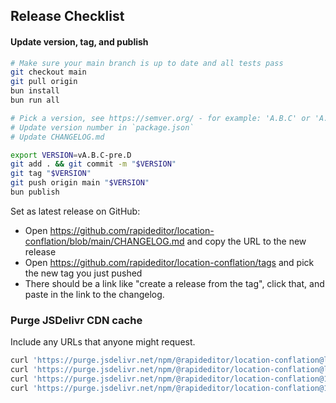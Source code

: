 ## Release Checklist

#### Update version, tag, and publish

```bash
# Make sure your main branch is up to date and all tests pass
git checkout main
git pull origin
bun install
bun run all

# Pick a version, see https://semver.org/ - for example: 'A.B.C' or 'A.B.C-pre.D'
# Update version number in `package.json`
# Update CHANGELOG.md

export VERSION=vA.B.C-pre.D
git add . && git commit -m "$VERSION"
git tag "$VERSION"
git push origin main "$VERSION"
bun publish
```

Set as latest release on GitHub:
- Open https://github.com/rapideditor/location-conflation/blob/main/CHANGELOG.md and copy the URL to the new release
- Open https://github.com/rapideditor/location-conflation/tags and pick the new tag you just pushed
- There should be a link like "create a release from the tag", click that, and paste in the link to the changelog.


### Purge JSDelivr CDN cache
Include any URLs that anyone might request.

```bash
curl 'https://purge.jsdelivr.net/npm/@rapideditor/location-conflation@latest/dist/location-conflation.iife.js'
curl 'https://purge.jsdelivr.net/npm/@rapideditor/location-conflation@latest/dist/location-conflation.iife.min.js'
curl 'https://purge.jsdelivr.net/npm/@rapideditor/location-conflation@1/dist/location-conflation.iife.js'
curl 'https://purge.jsdelivr.net/npm/@rapideditor/location-conflation@1/dist/location-conflation.iife.min.js'
```
